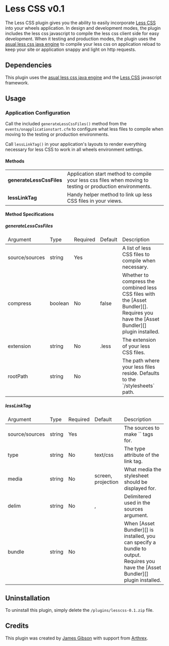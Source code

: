 # Less CSS v0.1

The Less CSS plugin gives you the ability to easily incorporate [Less CSS][] into your wheels application. In design and development modes, the plugin includes the less css javascript to compile the less css client side for easy development. When it testing and production modes, the plugin uses the [asual less css java engine][] to compile your less css on application reload to keep your site or application snappy and light on http requests.

## Dependencies

This plugin uses the [asual less css java engine][] and the [Less CSS][] javascript framework.

## Usage

### Application Configuration

Call the included `generateLessCssFiles()` method from the `events/onapplicationstart.cfm` to configure what less files to compile when moving to the testing or production environments.

Call `lessLinkTag()` in your application's layouts to render everything necessary for less CSS to work in all wheels environment settings.

#### Methods

<table>
	<tbody>
		<tr>
			<td><strong>generateLessCssFiles</strong></td>
			<td>Application start method to compile your less css files when moving to testing or production environments.</td>
		</tr>
		<tr>
			<td><strong>lessLinkTag</strong></td>
			<td>Handy helper method to link up less CSS files in your views.</td>
		</tr>
	</tbody>
</table>

#### Method Specifications

##### generateLessCssFiles

<table>
	<thead>
		<tr>
			<td>Argument</td>
			<td>Type</td>
			<td>Required</td>
			<td>Default</td>
			<td>Description</td>
		</tr>
	</thead>
	<tbody>
		<tr>
			<td>source/sources</td>
			<td>string</td>
			<td>Yes</td>
			<td></td>
			<td>A list of less CSS files to compile when necessary.</td>
		</tr>
		<tr>
			<td>compress</td>
			<td>boolean</td>
			<td>No</td>
			<td>false</td>
			<td>Whether to compress the combined less CSS files with the [Asset Bundler][]. Requires you have the [Asset Bundler][] plugin installed.</td>
		</tr>
		<tr>
			<td>extension</td>
			<td>string</td>
			<td>No</td>
			<td>.less</td>
			<td>The extension of your less CSS files.</td>
		</tr>
		<tr>
			<td>rootPath</td>
			<td>string</td>
			<td>No</td>
			<td></td>
			<td>The path where your less files reside. Defaults to the `/stylesheets` path.</td>
		</tr>
	</tbody>
</table>

##### lessLinkTag

<table>
	<thead>
		<tr>
			<td>Argument</td>
			<td>Type</td>
			<td>Required</td>
			<td>Default</td>
			<td>Description</td>
		</tr>
	</thead>
	<tbody>
		<tr>
			<td>source/sources</td>
			<td>string</td>
			<td>Yes</td>
			<td></td>
			<td>The sources to make `<link />` tags for.</td>
		</tr>
		<tr>
			<td>type</td>
			<td>string</td>
			<td>No</td>
			<td>text/css</td>
			<td>The type attribute of the link tag.</td>
		</tr>
		<tr>
			<td>media</td>
			<td>string</td>
			<td>No</td>
			<td>screen, projection</td>
			<td>What media the stylesheet should be displayed for.</td>
		</tr>
		<tr>
			<td>delim</td>
			<td>string</td>
			<td>No</td>
			<td>,</td>
			<td>Delimitered used in the sources argument.</td>
		</tr>
		<tr>
			<td>bundle</td>
			<td>string</td>
			<td>No</td>
			<td></td>
			<td>When [Asset Bundler][] is installed, you can specify a bundle to output. Requires you have the [Asset Bundler][] plugin installed.</td>
		</tr>
	</tbody>
</table>


Uninstallation
--------------

To uninstall this plugin, simply delete the
`/plugins/lesscss-0.1.zip` file.

Credits
-------

This plugin was created by [James Gibson][] with support from
[Arthrex][].

  [Less CSS]: http://lesscss.org/
  [Asual less css java engine]: https://github.com/asual/lesscss-engine
  [Asset Bundler]: https://github.com/liferealized/assetbundler
  [James Gibson]: http://iamjamesgibson.com/
  [Arthrex]: http://www.arthrex.com/